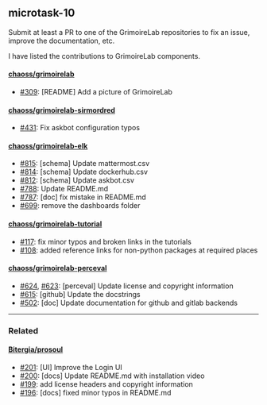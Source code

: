 ## microtask-10

Submit at least a PR to one of the GrimoireLab repositories to fix an issue, improve the documentation, etc.

I have listed the contributions to GrimoireLab components.

#### [chaoss/grimoirelab](https://github.com/chaoss/grimoirelab)

- [#309](https://github.com/chaoss/grimoirelab/pull/309): [README] Add a picture of GrimoireLab

#### [chaoss/grimoirelab-sirmordred](https://github.com/chaoss/grimoirelab-sirmordred)

- [#431](https://github.com/chaoss/grimoirelab-sirmordred/pull/431): Fix askbot configuration typos

#### [chaoss/grimoirelab-elk](https://github.com/chaoss/grimoirelab-elk)

- [#815](https://github.com/chaoss/grimoirelab-elk/pull/815): [schema] Update mattermost.csv
- [#814](https://github.com/chaoss/grimoirelab-elk/pull/814): [schema] Update dockerhub.csv
- [#812](https://github.com/chaoss/grimoirelab-elk/pull/812): [schema] Update askbot.csv
- [#788](https://github.com/chaoss/grimoirelab-elk/pull/788): Update README.md 
- [#787](https://github.com/chaoss/grimoirelab-elk/pull/787): [doc] fix mistake in README.md
- [#699](https://github.com/chaoss/grimoirelab-elk/pull/699): remove the dashboards folder

#### [chaoss/grimoirelab-tutorial](https://github.com/chaoss/grimoirelab-tutorial)

- [#117](https://github.com/chaoss/grimoirelab-tutorial/pull/117): fix minor typos and broken links in the tutorials
- [#108](https://github.com/chaoss/grimoirelab-tutorial/pull/108): added reference links for non-python packages at required 
places

#### [chaoss/grimoirelab-perceval](https://github.com/chaoss/grimoirelab-perceval)

- [#624](https://github.com/chaoss/grimoirelab-perceval/pull/624), [#623](https://github.com/chaoss/grimoirelab-perceval/pull/623): [perceval] Update license and copyright information
- [#615](https://github.com/chaoss/grimoirelab-perceval/pull/615): [github] Update the docstrings
- [#502](https://github.com/chaoss/grimoirelab-perceval/pull/502): [doc] Update documentation for github and gitlab backends

---

### Related

#### [Bitergia/prosoul](https://github.com/Bitergia/prosoul)

- [#201](https://github.com/Bitergia/prosoul/pull/201): [UI] Improve the Login UI
- [#200](https://github.com/Bitergia/prosoul/pull/200): [docs] Update README.md with installation video
- [#199](https://github.com/Bitergia/prosoul/pull/199): add license headers and copyright information
- [#196](https://github.com/Bitergia/prosoul/pull/196): [docs] fixed minor typos in README.md
